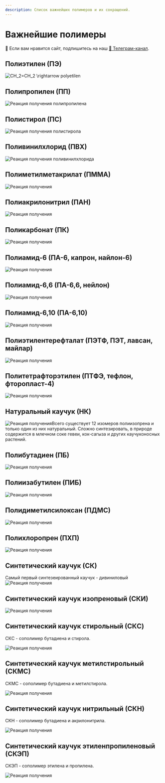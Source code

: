```yaml
---
description: Список важнейших полимеров и их сокращений.
--- 
```


# Важнейшие полимеры


<div class="pagination-nav__link">🙏 Если вам нравится сайт, подпишитесь на наш <a href="https://t.me/+JfpTv9CJlwQ0MThi">🔗 Телеграм-канал</a>.</div>

## Полиэтилен (ПЭ)

![CH_2=CH_2 \rightarrow polyetilen](images/vazhnejshie-polimery/polietilen.png)

## Полипропилен (ПП)

![Реакция получения полипропилена](images/vazhnejshie-polimery/polipropilen.png)

## Полистирол (ПС)

![Реакция получения полистирола](images/vazhnejshie-polimery/2_clip_image001_0001.png)

## Поливинилхлорид (ПВХ)

![Реакция получения поливинилхлорида](images/vazhnejshie-polimery/2_clip_image001_0002.png)

## Полиметилметакрилат (ПММА)

![Реакция получения ](images/vazhnejshie-polimery/2_clip_image001_0003.png)

## Полиакрилонитрил (ПАН)

![Реакция получения ](images/vazhnejshie-polimery/2_clip_image001_0004.png)

## Поликарбонат (ПК)

![Реакция получения ](images/vazhnejshie-polimery/1st_clip_image001_0006.png)

## Полиамид-6 (ПА-6, капрон, найлон-6)

![Реакция получения ](images/vazhnejshie-polimery/2_clip_image001_0005.png)

## Полиамид-6,6 (ПА-6,6, нейлон)

![Реакция получения ](images/vazhnejshie-polimery/2_clip_image001_0006.png)

## Полиамид-6,10 (ПА-6,10)

![Реакция получения ](images/vazhnejshie-polimery/2_clip_image001_0007.png)

## Полиэтилентерефталат (ПЭТФ, ПЭТ, лавсан, майлар)

![Реакция получения ](images/vazhnejshie-polimery/1st_clip_image001_0004.png)

## Политетрафторэтилен (ПТФЭ, тефлон, фторопласт-4)

![Реакция получения ](images/vazhnejshie-polimery/2_clip_image001_0008.png)

## Натуральный каучук (НК)

![Реакция получения ](images/vazhnejshie-polimery/2_clip_image001_0009.png)Всего существует 12 изомеров полиизопрена и только один из них натуральный. Сложно синтезировать, в природе содержится в млечном соке гевеи, кок-сагыза и других каучуконосных растений.

## Полибутадиен (ПБ)

![Реакция получения ](images/vazhnejshie-polimery/2_clip_image001_0010.png)

## Полиизабутилен (ПИБ)

![Реакция получения ](images/vazhnejshie-polimery/2_clip_image001_0011.png)

## Полидиметилсилоксан (ПДМС)

![Реакция получения ](images/vazhnejshie-polimery/1st_clip_image001_0008.png)

## Полихлоропрен (ПХП)

![Реакция получения ](images/vazhnejshie-polimery/1st_clip_image001_0002.png)

## Синтетический каучук (СК)

Самый первый синтезеированный каучук - дивиниловый ![Реакция получения ](images/vazhnejshie-polimery/2_clip_image001_0012.png)

## Синтетический каучук изопреновый (СКИ)

![Реакция получения ](images/vazhnejshie-polimery/2_clip_image001_0013.png)

## Синтетический каучук стирольный (СКC)

СКC - сополимер бутадиена и стирола.

![Реакция получения ](images/vazhnejshie-polimery/2_clip_image001_0014.png)

## Синтетический каучук метилстирольный (СКМС)

СКМС - сополимер бутадиена и метилстирола.

![Реакция получения ](images/vazhnejshie-polimery/2_clip_image001_0015.png)

## Синтетический каучук нитрильный (СКН)

СКН - сополимер бутадиена и акрилонитрила.

![Реакция получения ](images/vazhnejshie-polimery/2_clip_image001_0016.png)

## Синтетический каучук этиленпропиленовый (СКЭП)

СКЭП - сополимер этилена и пропилена.

![Реакция получения ](images/vazhnejshie-polimery/2_clip_image001_0017.png)

 

